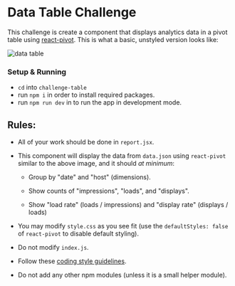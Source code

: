 # Data Table Challenge

This challenge is create a component that displays analytics data in a pivot table using [react-pivot](https://github.com/davidguttman/react-pivot). This is what a basic, unstyled version looks like:

![data table](http://i.imgur.com/Lg3eqfW.png)

### Setup & Running

* ```cd``` into ```challenge-table```
*  run ```npm i``` in order to install required packages.
* run `npm run dev` in to run the app in development mode.

## Rules:

* All of your work should be done in `report.jsx`.

* This component will display the data from `data.json` using `react-pivot` similar to the above image, and it should _at minimum_:

  * Group by "date" and "host" (dimensions).

  * Show counts of "impressions", "loads", and "displays".

  * Show "load rate" (loads / impressions) and "display rate" (displays / loads)

* You may modify `style.css` as you see fit (use the `defaultStyles: false` of `react-pivot` to disable default styling).

* Do not modify `index.js`.

* Follow these [coding style guidelines](https://gist.github.com/davidguttman/9fbdd0e9ee1fb3b33f5cf693195f2edb#code-style).

* Do not add any other npm modules (unless it is a small helper module).
